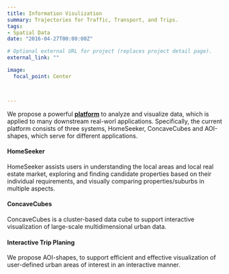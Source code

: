 ```yaml
---
title: Information Visulization
summary: Trajectories for Traffic, Transport, and Trips.
tags:
- Spatial Data
date: "2016-04-27T00:00:00Z"

# Optional external URL for project (replaces project detail page).
external_link: ""

image:
  focal_point: Center



---
```


We propose a powerful [**platform**](http://115.146.89.158/) to analyze and visualize data, which is applied to many downstream real-worl applications. Specifically, the current platform consists of three systems, HomeSeeker, ConcaveCubes and AOI-shapes, which serve for different applications. 


#### HomeSeeker
HomeSeeker assists users in understanding the local areas and local real estate market, exploring and finding candidate properties based on their individual requirements, and visually comparing properties/suburbs in multiple aspects.

#### ConcaveCubes
ConcaveCubes is a cluster-based data cube to support interactive visualization of large-scale multidimensional urban data.

#### Interactive Trip Planing
We propose AOI-shapes, to support efficient and effective visualization of user-defined urban areas of interest in an interactive manner.